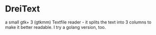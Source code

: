 # DreiText
a small gtk+ 3 (gtkmm) Textfile reader - it splits the text into 3 columns to make it better readable. I try a golang version, too.

